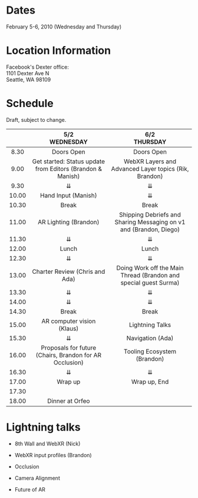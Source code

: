 # Dates

February 5-6, 2010 (Wednesday and Thursday)

# Location Information

Facebook's Dexter office:<br />
1101 Dexter Ave N<br />
Seattle, WA 98109

# Schedule

Draft, subject to change.

|       |                       5/2 <br /> WEDNESDAY                      |        6/2 <br /> THURSDAY                                         | 
|:-----:|:---------------------------------------------------------------:|:------------------------------------------------------------------:| 
|  8.30 | Doors Open                                                      |       Doors Open                                                   | 
|  9.00 | Get started:  Status update from Editors (Brandon & Manish)     | WebXR Layers and Advanced Layer topics (Rik, Brandon)              | 
|  9.30 |         ⇊                                                       |              ⇊                                                     | 
| 10.00 | Hand Input (Manish)                                             |              ⇊                                                     | 
| 10.30 | Break                                                           |            Break                                                   | 
| 11.00 | AR Lighting (Brandon)                                           | Shipping Debriefs and Sharing Messaging on v1 and (Brandon, Diego) | 
| 11.30 |         ⇊                                                       |              ⇊                                                     | 
| 12.00 | Lunch                                                           |            Lunch                                                   | 
| 12.30 |   ⇊                                                             |              ⇊                                                     | 
| 13.00 | Charter Review (Chris and Ada)                                  | Doing Work off the Main Thread (Brandon and special guest Surma)   | 
| 13.30 |              ⇊                                                  |              ⇊                                                     | 
| 14.00 |              ⇊                                                  |              ⇊                                                     | 
| 14.30 | Break                                                           |            Break                                                   | 
| 15.00 | AR computer vision (Klaus)                                      |       Lightning Talks                                              | 
| 15.30 |         ⇊                                                       |       Navigation (Ada)                                             | 
| 16.00 | Proposals for future (Chairs, Brandon for AR Occlusion)         | Tooling Ecosystem (Brandon)                                        | 
| 16.30 |   ⇊                                                             |              ⇊                                                     | 
| 17.00 | Wrap up                                                         |        Wrap up, End                                                | 
| 17.30 |                                                                 |                                                                    | 
| 18.00 | Dinner at Orfeo                                                 |                                                                    | 



# Lightning talks

* 8th Wall and WebXR (Nick)
* WebXR input profiles (Brandon)


* Occlusion
* Camera Alignment
* Future of AR
